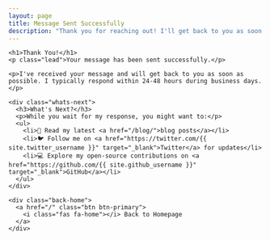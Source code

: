 ```yaml
---
layout: page
title: Message Sent Successfully
description: "Thank you for reaching out! I'll get back to you as soon as possible."
---
```


<div class="thank-you-container">
  <div class="thank-you-content">
    <div class="thank-you-icon">
      <i class="fas fa-check-circle"></i>
    </div>
    
    <h1>Thank You!</h1>
    <p class="lead">Your message has been sent successfully.</p>
    
    <p>I've received your message and will get back to you as soon as possible. I typically respond within 24-48 hours during business days.</p>
    
    <div class="whats-next">
      <h3>What's Next?</h3>
      <p>While you wait for my response, you might want to:</p>
      <ul>
        <li>📖 Read my latest <a href="/blog/">blog posts</a></li>
        <li>🐦 Follow me on <a href="https://twitter.com/{{ site.twitter_username }}" target="_blank">Twitter</a> for updates</li>
        <li>💻 Explore my open-source contributions on <a href="https://github.com/{{ site.github_username }}" target="_blank">GitHub</a></li>
      </ul>
    </div>
    
    <div class="back-home">
      <a href="/" class="btn btn-primary">
        <i class="fas fa-home"></i> Back to Homepage
      </a>
    </div>
  </div>
</div>
